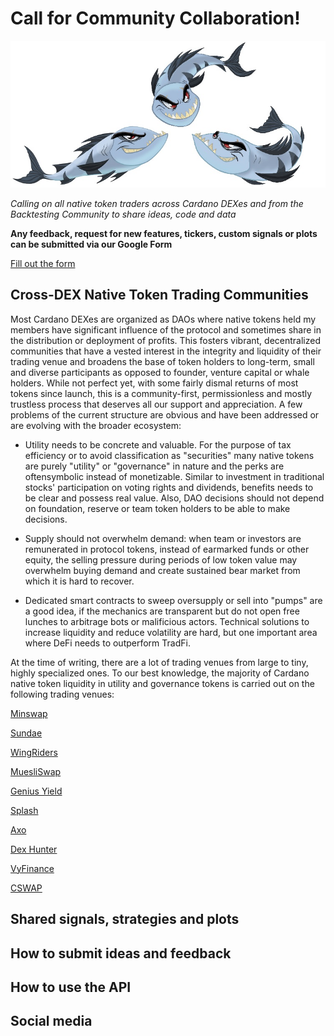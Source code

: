 # Call for Community Collaboration!

![Barracudas](https://github.com/Sapient-Predictive-Analytics/dataportal/blob/main/community/gathering.jpg)

*Calling on all native token traders across Cardano DEXes and from the Backtesting Community to share ideas, code and data*

**Any feedback, request for new features, tickers, custom signals or plots can be submitted via our Google Form**

[Fill out the form](https://forms.gle/H1fMqNMmyYhaVepV6)

## Cross-DEX Native Token Trading Communities
Most Cardano DEXes are organized as DAOs where native tokens held my members have significant influence of the protocol and sometimes share in the distribution or deployment of profits. This fosters vibrant, decentralized communities that have a vested interest in the integrity and liquidity of their trading venue and broadens the base of token holders to long-term, small and diverse participants as opposed to founder, venture capital or whale holders. While not perfect yet, with some fairly dismal returns of most tokens since launch, this is a community-first, permissionless and mostly trustless process that deserves all our support and appreciation. A few problems of the current structure are obvious and have been addressed or are evolving with the broader ecosystem:

* Utility needs to be concrete and valuable. For the purpose of tax efficiency or to avoid classification as "securities" many native tokens are purely "utility" or "governance" in nature and the perks are oftensymbolic instead of monetizable. Similar to investment in traditional stocks' participation on voting rights and dividends, benefits needs to be clear and possess real value. Also, DAO decisions should not depend on foundation, reserve or team token holders to be able to make decisions.
  
* Supply should not overwhelm demand: when team or investors are remunerated in protocol tokens, instead of earmarked funds or other equity, the selling pressure during periods of low token value may overwhelm buying demand and create sustained bear market from which it is hard to recover.

* Dedicated smart contracts to sweep oversupply or sell into "pumps" are a good idea, if the mechanics are transparent but do not open free lunches to arbitrage bots or malificious actors. Technical solutions to increase liquidity and reduce volatility are hard, but one important area where DeFi needs to outperform TradFi.

At the time of writing, there are a lot of trading venues from large to tiny, highly specialized ones. To our best knowledge, the majority of Cardano native token liquidity in utility and governance tokens is carried out on the following trading venues:

[Minswap](https://minswap.org/)

[Sundae](https://sundae.fi/)

[WingRiders](https://www.wingriders.com/)

[MuesliSwap](https://muesliswap.com/)

[Genius Yield](https://www.geniusyield.co/)

[Splash](https://www.splash.trade/)

[Axo](https://www.axo.trade/)

[Dex Hunter](https://www.dexhunter.io/)

[VyFinance](https://app.vyfi.io/dex)

[CSWAP](https://www.cswap.info/)

## Shared signals, strategies and plots


## How to submit ideas and feedback

## How to use the API

## Social media
